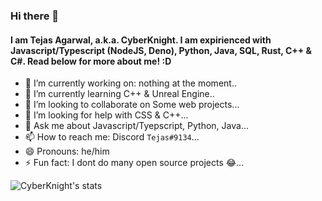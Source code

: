 ### Hi there 👋
#### I am Tejas Agarwal, a.k.a. CyberKnight. I am expirienced with Javascript/Typescript (NodeJS, Deno), Python, Java, SQL, Rust, C++ & C#. Read below for more about me! :D

- 🔭 I’m currently working on: nothing at the moment.. 
- 🌱 I’m currently learning C++ & Unreal Engine..
- 👯 I’m looking to collaborate on Some web projects...
- 🤔 I’m looking for help with CSS & C++...
- 💬 Ask me about Javascript/Tyepscript, Python, Java...
- 📫 How to reach me: Discord `Tejas#9134`...
- 😄 Pronouns: he/him
- ⚡ Fun fact: I dont do many open source projects 😂...

![CyberKnight's stats](https://github-readme-stats.vercel.app/api?username=CyberKnight007&show_icons=true&theme=radical)
